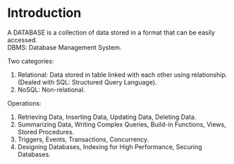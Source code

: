 # Introduction
A DATABASE is a collection of data stored in a format that can be easily accessed.     
DBMS: Database Management System.  

Two categories: 
1. Relational: Data stored in table linked with each other using relationship.(Dealed with SQL: Structured Query Language).   
2. NoSQL: Non-relational. 

Operations:
1. Retrieving Data, Inserting Data, Updating Data, Deleting Data. 
2. Summarizing Data, Writing Complex Queries, Build-in Functions, Views, Stored Procedures.
3. Triggers, Events, Transactions, Concurrency. 
4. Designing Databases, Indexing for High Performance, Securing Databases. 
